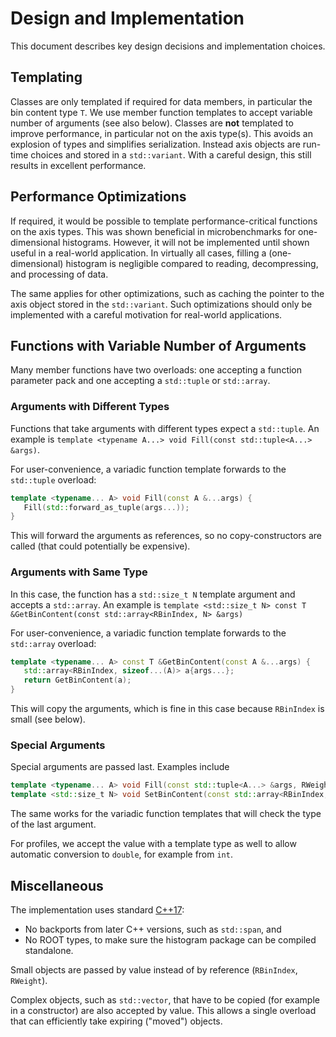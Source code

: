 # Design and Implementation

This document describes key design decisions and implementation choices.

## Templating

Classes are only templated if required for data members, in particular the bin content type `T`.
We use member function templates to accept variable number of arguments (see also below).
Classes are **not** templated to improve performance, in particular not on the axis type(s).
This avoids an explosion of types and simplifies serialization.
Instead axis objects are run-time choices and stored in a `std::variant`.
With a careful design, this still results in excellent performance.

## Performance Optimizations

If required, it would be possible to template performance-critical functions on the axis types.
This was shown beneficial in microbenchmarks for one-dimensional histograms.
However, it will not be implemented until shown useful in a real-world application.
In virtually all cases, filling a (one-dimensional) histogram is negligible compared to reading, decompressing, and processing of data.

The same applies for other optimizations, such as caching the pointer to the axis object stored in the `std::variant`.
Such optimizations should only be implemented with a careful motivation for real-world applications.

## Functions with Variable Number of Arguments

Many member functions have two overloads: one accepting a function parameter pack and one accepting a `std::tuple` or `std::array`.

### Arguments with Different Types

Functions that take arguments with different types expect a `std::tuple`.
An example is `template <typename A...> void Fill(const std::tuple<A...> &args)`.

For user-convenience, a variadic function template forwards to the `std::tuple` overload:
```cpp
template <typename... A> void Fill(const A &...args) {
   Fill(std::forward_as_tuple(args...));
}
```
This will forward the arguments as references, so no copy-constructors are called (that could potentially be expensive).

### Arguments with Same Type

In this case, the function has a `std::size_t N` template argument and accepts a `std::array`.
An example is `template <std::size_t N> const T &GetBinContent(const std::array<RBinIndex, N> &args)`

For user-convenience, a variadic function template forwards to the `std::array` overload:
```cpp
template <typename... A> const T &GetBinContent(const A &...args) {
   std::array<RBinIndex, sizeof...(A)> a{args...};
   return GetBinContent(a);
}
```
This will copy the arguments, which is fine in this case because `RBinIndex` is small (see below).

### Special Arguments

Special arguments are passed last.
Examples include
```cpp
template <typename... A> void Fill(const std::tuple<A...> &args, RWeight w);
template <std::size_t N> void SetBinContent(const std::array<RBinIndex, N> &args, const T &content);
```
The same works for the variadic function templates that will check the type of the last argument.

For profiles, we accept the value with a template type as well to allow automatic conversion to `double`, for example from `int`.

## Miscellaneous

The implementation uses standard [C++17](https://en.cppreference.com/w/cpp/17.html):
 * No backports from later C++ versions, such as `std::span`, and
 * No ROOT types, to make sure the histogram package can be compiled standalone.

Small objects are passed by value instead of by reference (`RBinIndex`, `RWeight`).

Complex objects, such as `std::vector`, that have to be copied (for example in a constructor) are also accepted by value.
This allows a single overload that can efficiently take expiring ("moved") objects.

